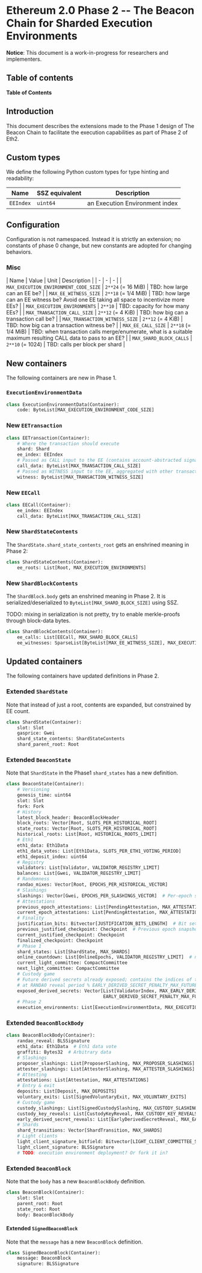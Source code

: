 # Ethereum 2.0 Phase 2 -- The Beacon Chain for Sharded Execution Environments

**Notice**: This document is a work-in-progress for researchers and implementers.

## Table of contents

<!-- START doctoc generated TOC please keep comment here to allow auto update -->
<!-- DON'T EDIT THIS SECTION, INSTEAD RE-RUN doctoc TO UPDATE -->
**Table of Contents**


<!-- END doctoc generated TOC please keep comment here to allow auto update -->

## Introduction

This document describes the extensions made to the Phase 1 design of The Beacon Chain
 to facilitate the execution capabilities as part of Phase 2 of Eth2.

## Custom types

We define the following Python custom types for type hinting and readability:

| Name | SSZ equivalent | Description |
| - | - | - |
| `EEIndex` | `uint64` | an Execution Environment index |

## Configuration

Configuration is not namespaced. Instead it is strictly an extension;
 no constants of phase 0 change, but new constants are adopted for changing behaviors.

### Misc

| Name | Value | Unit | Description | 
| - | - | - |
| `MAX_EXECUTION_ENVIRONMENT_CODE_SIZE` | `2**24` (= 16 MiB) | TBD: how large can an EE be? |
| `MAX_EE_WITNESS_SIZE` | `2**18` (= 1/4 MiB) | TBD: how large can an EE witness be? Avoid one EE taking all space to incentivize more EEs? |
| `MAX_EXECUTION_ENVIRONMENTS` | `2**10` | TBD: capacity for how many EEs? |
| `MAX_TRANSACTION_CALL_SIZE` | `2**12` (= 4 KiB) | TBD: how big can a transaction call be? |
| `MAX_TRANSACTION_WITNESS_SIZE` | `2**12` (= 4 KiB) | TBD: how big can a transaction witness be? |
| `MAX_EE_CALL_SIZE` | `2**18` (= 1/4 MiB) | TBD: when transaction calls merge/enumerate, what is a suitable maximum resulting CALL data to pass to an EE? |
| `MAX_SHARD_BLOCK_CALLS` | `2**10` (= 1024) | TBD: calls per block per shard |

## New containers

The following containers are new in Phase 1.

### `ExecutionEnvironmentData`

```python
class ExecutionEnvironmentData(Container):
    code: ByteList[MAX_EXECUTION_ENVIRONMENT_CODE_SIZE]
```

### New `EETransaction`

```python
class EETransaction(Container):
    # Where the transaction should execute
    shard: Shard
    ee_index: EEIndex
    # Passed as CALL input to the EE (contains account-abstracted signature and fee payment)
    call_data: ByteList[MAX_TRANSACTION_CALL_SIZE]
    # Passed as WITNESS input to the EE, aggregated with other transactions before execution
    witness: ByteList[MAX_TRANSACTION_WITNESS_SIZE]
```

### New `EECall`

```python
class EECall(Container):
    ee_index: EEIndex
    call_data: ByteList[MAX_TRANSACTION_CALL_SIZE]
```

### New `ShardStateContents`

The `ShardState.shard_state_contents_root` gets an enshrined meaning in Phase 2:

```python
class ShardStateContents(Container):
    ee_roots: List[Root, MAX_EXECUTION_ENVIRONMENTS]
```

### New `ShardBlockContents`

The `ShardBlock.body` gets an enshrined meaning in Phase 2. It is serialized/deserialized to `ByteList[MAX_SHARD_BLOCK_SIZE]` using SSZ.

TODO: mixing in serialization is not pretty, try to enable merkle-proofs through block-data bytes.

```python
class ShardBlockContents(Container):
    ee_calls: List[EECall, MAX_SHARD_BLOCK_CALLS]
    ee_witnesses: SparseList[ByteList[MAX_EE_WITNESS_SIZE], MAX_EXECUTION_ENVIRONMENTS]
```

## Updated containers

The following containers have updated definitions in Phase 2.

### Extended `ShardState`

Note that instead of just a root, contents are expanded, but constrained by EE count. 
```python
class ShardState(Container):
    slot: Slot
    gasprice: Gwei
    shard_state_contents: ShardStateContents
    shard_parent_root: Root
```

### Extended `BeaconState`

Note that `ShardState` in the Phase1 `shard_states` has a new definition.

```python
class BeaconState(Container):
    # Versioning
    genesis_time: uint64
    slot: Slot
    fork: Fork
    # History
    latest_block_header: BeaconBlockHeader
    block_roots: Vector[Root, SLOTS_PER_HISTORICAL_ROOT]
    state_roots: Vector[Root, SLOTS_PER_HISTORICAL_ROOT]
    historical_roots: List[Root, HISTORICAL_ROOTS_LIMIT]
    # Eth1
    eth1_data: Eth1Data
    eth1_data_votes: List[Eth1Data, SLOTS_PER_ETH1_VOTING_PERIOD]
    eth1_deposit_index: uint64
    # Registry
    validators: List[Validator, VALIDATOR_REGISTRY_LIMIT]
    balances: List[Gwei, VALIDATOR_REGISTRY_LIMIT]
    # Randomness
    randao_mixes: Vector[Root, EPOCHS_PER_HISTORICAL_VECTOR]
    # Slashings
    slashings: Vector[Gwei, EPOCHS_PER_SLASHINGS_VECTOR]  # Per-epoch sums of slashed effective balances
    # Attestations
    previous_epoch_attestations: List[PendingAttestation, MAX_ATTESTATIONS * SLOTS_PER_EPOCH]
    current_epoch_attestations: List[PendingAttestation, MAX_ATTESTATIONS * SLOTS_PER_EPOCH]
    # Finality
    justification_bits: Bitvector[JUSTIFICATION_BITS_LENGTH]  # Bit set for every recent justified epoch
    previous_justified_checkpoint: Checkpoint  # Previous epoch snapshot
    current_justified_checkpoint: Checkpoint
    finalized_checkpoint: Checkpoint
    # Phase 1
    shard_states: List[ShardState, MAX_SHARDS]
    online_countdown: List[OnlineEpochs, VALIDATOR_REGISTRY_LIMIT]  # not a raw byte array, considered its large size.
    current_light_committee: CompactCommittee
    next_light_committee: CompactCommittee
    # Custody game
    # Future derived secrets already exposed; contains the indices of the exposed validator
    # at RANDAO reveal period % EARLY_DERIVED_SECRET_PENALTY_MAX_FUTURE_EPOCHS
    exposed_derived_secrets: Vector[List[ValidatorIndex, MAX_EARLY_DERIVED_SECRET_REVEALS * SLOTS_PER_EPOCH],
                                    EARLY_DERIVED_SECRET_PENALTY_MAX_FUTURE_EPOCHS]
    # Phase 2
    execution_environments: List[ExecutionEnvironmentData, MAX_EXECUTION_ENVIRONMENTS]
```

### Extended `BeaconBlockBody`

```python
class BeaconBlockBody(Container):
    randao_reveal: BLSSignature
    eth1_data: Eth1Data  # Eth1 data vote
    graffiti: Bytes32  # Arbitrary data
    # Slashings
    proposer_slashings: List[ProposerSlashing, MAX_PROPOSER_SLASHINGS]
    attester_slashings: List[AttesterSlashing, MAX_ATTESTER_SLASHINGS]
    # Attesting
    attestations: List[Attestation, MAX_ATTESTATIONS]
    # Entry & exit
    deposits: List[Deposit, MAX_DEPOSITS]
    voluntary_exits: List[SignedVoluntaryExit, MAX_VOLUNTARY_EXITS]
    # Custody game
    custody_slashings: List[SignedCustodySlashing, MAX_CUSTODY_SLASHINGS]
    custody_key_reveals: List[CustodyKeyReveal, MAX_CUSTODY_KEY_REVEALS]
    early_derived_secret_reveals: List[EarlyDerivedSecretReveal, MAX_EARLY_DERIVED_SECRET_REVEALS]
    # Shards
    shard_transitions: Vector[ShardTransition, MAX_SHARDS]
    # Light clients
    light_client_signature_bitfield: Bitvector[LIGHT_CLIENT_COMMITTEE_SIZE]
    light_client_signature: BLSSignature
    # TODO: execution environment deployment? Or fork it in?
```

### Extended `BeaconBlock`

Note that the `body` has a new `BeaconBlockBody` definition.

```python
class BeaconBlock(Container):
    slot: Slot
    parent_root: Root
    state_root: Root
    body: BeaconBlockBody
```

#### Extended `SignedBeaconBlock`

Note that the `message` has a new `BeaconBlock` definition.

```python
class SignedBeaconBlock(Container):
    message: BeaconBlock
    signature: BLSSignature
```
